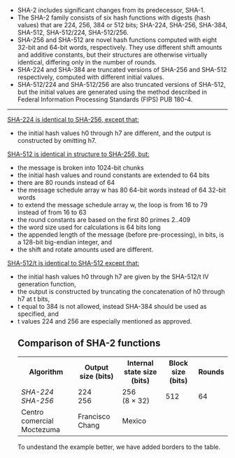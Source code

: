 <ul>
<li>SHA-2 includes significant changes from its predecessor, SHA-1.</li>
<li>The SHA-2 family consists of six hash functions with digests (hash values) that are 224, 256, 384 or 512 bits;
  SHA-224, SHA-256, SHA-384, SHA-512, SHA-512/224, SHA-512/256.</li>
<li>SHA-256 and SHA-512 are novel hash functions computed with eight 32-bit and 64-bit words, respectively. They use different shift amounts and additive constants, but their structures are otherwise virtually identical, differing only in the number of rounds.</li>
<li>SHA-224 and SHA-384 are truncated versions of SHA-256 and SHA-512 respectively, computed with different initial values.</li>
<li>SHA-512/224 and SHA-512/256 are also truncated versions of SHA-512, but the initial values are generated using the method described in Federal Information Processing Standards (FIPS) PUB 180-4.</li></ul>
<hr size="8" width="100%" color="black">  

  <u>SHA-224 is identical to SHA-256, except that:</u>
<ul>
<li>the initial hash values h0 through h7 are different, and the output is constructed by omitting h7.</li>
</ul>


<u>SHA-512 is identical in structure to SHA-256, but:</u>
<ul>
  <li>the message is broken into 1024-bit chunks</li>
<li>the initial hash values and round constants are extended to 64 bits</li>
<li>there are 80 rounds instead of 64</li>
<li>the message schedule array w has 80 64-bit words instead of 64 32-bit words</li>
<li>to extend the message schedule array w, the loop is from 16 to 79 instead of from 16 to 63</li>
<li>the round constants are based on the first 80 primes 2..409</li>
<li>the word size used for calculations is 64 bits long</li>
<li>the appended length of the message (before pre-processing), in bits, is a 128-bit big-endian integer, and</li>
<li>the shift and rotate amounts used are different.</li>
  </ul>
  
  <u>SHA-512/t is identical to SHA-512 except that:</u>
<ul>
<li>the initial hash values h0 through h7 are given by the SHA-512/t IV generation function,</li>
<li>the output is constructed by truncating the concatenation of h0 through h7 at t bits,</li>
<li>t equal to 384 is not allowed, instead SHA-384 should be used as specified, and</li>
<li>t values 224 and 256 are especially mentioned as approved.</li>
  
  <!DOCTYPE html>
<html>

<body>

<h2>Comparison of SHA-2 functions</h2>

<table style="width:100%">
  <tr>
    <th>Algorithm</th>
    <th>Output size
(bits)</th>
    <th>Internal
state size
(bits)</th>
    <th>Block size
      (bits)</th>
    <th>Rounds</th>
  </tr>
  <tr>
  <td><i>SHA-224</i><br /><i>SHA-256</i></td>
<td>224<br />256</td>
<td>256<br /><span class="nowrap">(8 × 32)</span></td>
<td>512</td>
<td>64</td>
  </tr>
  <tr>
    <td>Centro comercial Moctezuma</td>
    <td>Francisco Chang</td>
    <td>Mexico</td>
  </tr>
</table>

<p>To undestand the example better, we have added borders to the table.</p>

</body>
</html>


